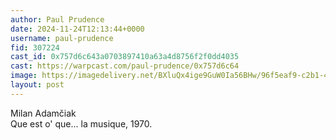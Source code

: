 ```yaml
---
author: Paul Prudence
date: 2024-11-24T12:13:44+0000
username: paul-prudence
fid: 307224
cast_id: 0x757d6c643a0703897410a63a4d8756f2f0dd4035
cast: https://warpcast.com/paul-prudence/0x757d6c64
image: https://imagedelivery.net/BXluQx4ige9GuW0Ia56BHw/96f5eaf9-c2b1-46dc-d69e-bde700adef00/original
layout: post
---
```

Milan Adamčiak  
Que est o' que... la musique, 1970.  

<img src='https://imagedelivery.net/BXluQx4ige9GuW0Ia56BHw/96f5eaf9-c2b1-46dc-d69e-bde700adef00/original' alt='' referrerpolicy='no-referrer'/>